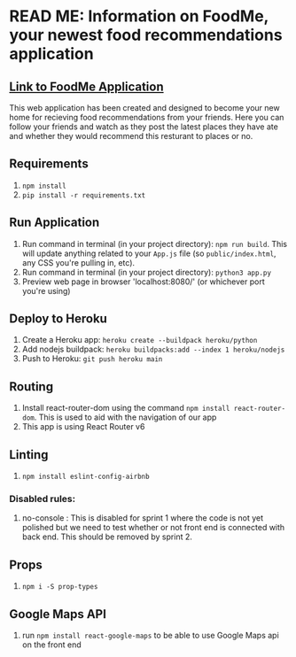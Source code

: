 # READ ME: Information on FoodMe, your newest food recommendations application
## [Link to FoodMe Application](https://still-badlands-73263.herokuapp.com/)
This web application has been created and designed to become your new home for recieving food recommendations from your friends. Here you can follow your friends and watch as they post the latest places they have ate and whether they would recommend this resturant to places or no. 

## Requirements

1. `npm install`
2. `pip install -r requirements.txt`

## Run Application

1. Run command in terminal (in your project directory): `npm run build`. This will update anything related to your `App.js` file (so `public/index.html`, any CSS you're pulling in, etc).
2. Run command in terminal (in your project directory): `python3 app.py`
3. Preview web page in browser 'localhost:8080/' (or whichever port you're using)

## Deploy to Heroku

1. Create a Heroku app: `heroku create --buildpack heroku/python`
2. Add nodejs buildpack: `heroku buildpacks:add --index 1 heroku/nodejs`
3. Push to Heroku: `git push heroku main`

## Routing

1. Install react-router-dom using the command `npm install react-router-dom`. This is used to aid with the navigation of our app
2. This app is using React Router v6

## Linting

1. `npm install eslint-config-airbnb`

### Disabled rules:

1. no-console : This is disabled for sprint 1 where the code is not yet polished but we need to test whether or not front end is connected with back end. This should be removed by sprint 2.

## Props

1. `npm i -S prop-types`

## Google Maps API

1. run `npm install react-google-maps` to be able to use Google Maps api on the front end
